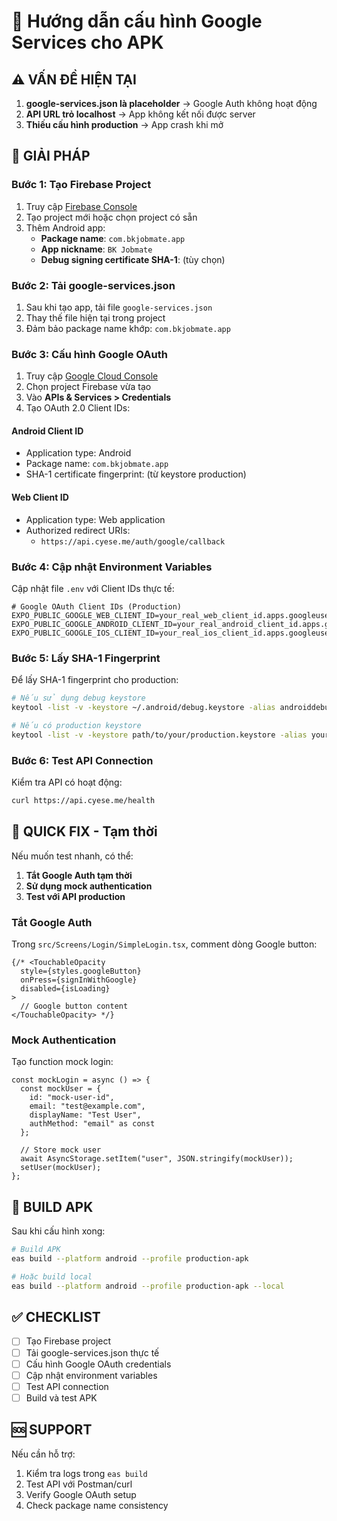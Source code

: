 # 🔧 Hướng dẫn cấu hình Google Services cho APK

## ⚠️ **VẤN ĐỀ HIỆN TẠI**

1. **google-services.json là placeholder** → Google Auth không hoạt động
2. **API URL trỏ localhost** → App không kết nối được server
3. **Thiếu cấu hình production** → App crash khi mở

## 🚀 **GIẢI PHÁP**

### **Bước 1: Tạo Firebase Project**

1. Truy cập [Firebase Console](https://console.firebase.google.com/)
2. Tạo project mới hoặc chọn project có sẵn
3. Thêm Android app:
   - **Package name**: `com.bkjobmate.app`
   - **App nickname**: `BK Jobmate`
   - **Debug signing certificate SHA-1**: (tùy chọn)

### **Bước 2: Tải google-services.json**

1. Sau khi tạo app, tải file `google-services.json`
2. Thay thế file hiện tại trong project
3. Đảm bảo package name khớp: `com.bkjobmate.app`

### **Bước 3: Cấu hình Google OAuth**

1. Truy cập [Google Cloud Console](https://console.cloud.google.com/)
2. Chọn project Firebase vừa tạo
3. Vào **APIs & Services > Credentials**
4. Tạo OAuth 2.0 Client IDs:

#### **Android Client ID**
- Application type: Android
- Package name: `com.bkjobmate.app`
- SHA-1 certificate fingerprint: (từ keystore production)

#### **Web Client ID** 
- Application type: Web application
- Authorized redirect URIs:
  - `https://api.cyese.me/auth/google/callback`

### **Bước 4: Cập nhật Environment Variables**

Cập nhật file `.env` với Client IDs thực tế:

```env
# Google OAuth Client IDs (Production)
EXPO_PUBLIC_GOOGLE_WEB_CLIENT_ID=your_real_web_client_id.apps.googleusercontent.com
EXPO_PUBLIC_GOOGLE_ANDROID_CLIENT_ID=your_real_android_client_id.apps.googleusercontent.com
EXPO_PUBLIC_GOOGLE_IOS_CLIENT_ID=your_real_ios_client_id.apps.googleusercontent.com
```

### **Bước 5: Lấy SHA-1 Fingerprint**

Để lấy SHA-1 fingerprint cho production:

```bash
# Nếu sử dụng debug keystore
keytool -list -v -keystore ~/.android/debug.keystore -alias androiddebugkey -storepass android -keypass android

# Nếu có production keystore
keytool -list -v -keystore path/to/your/production.keystore -alias your-alias
```

### **Bước 6: Test API Connection**

Kiểm tra API có hoạt động:

```bash
curl https://api.cyese.me/health
```

## 🔧 **QUICK FIX - Tạm thời**

Nếu muốn test nhanh, có thể:

1. **Tắt Google Auth tạm thời**
2. **Sử dụng mock authentication**
3. **Test với API production**

### **Tắt Google Auth**

Trong `src/Screens/Login/SimpleLogin.tsx`, comment dòng Google button:

```tsx
{/* <TouchableOpacity
  style={styles.googleButton}
  onPress={signInWithGoogle}
  disabled={isLoading}
>
  // Google button content
</TouchableOpacity> */}
```

### **Mock Authentication**

Tạo function mock login:

```tsx
const mockLogin = async () => {
  const mockUser = {
    id: "mock-user-id",
    email: "test@example.com",
    displayName: "Test User",
    authMethod: "email" as const
  };
  
  // Store mock user
  await AsyncStorage.setItem("user", JSON.stringify(mockUser));
  setUser(mockUser);
};
```

## 📱 **BUILD APK**

Sau khi cấu hình xong:

```bash
# Build APK
eas build --platform android --profile production-apk

# Hoặc build local
eas build --platform android --profile production-apk --local
```

## ✅ **CHECKLIST**

- [ ] Tạo Firebase project
- [ ] Tải google-services.json thực tế
- [ ] Cấu hình Google OAuth credentials
- [ ] Cập nhật environment variables
- [ ] Test API connection
- [ ] Build và test APK

## 🆘 **SUPPORT**

Nếu cần hỗ trợ:
1. Kiểm tra logs trong `eas build`
2. Test API với Postman/curl
3. Verify Google OAuth setup
4. Check package name consistency
